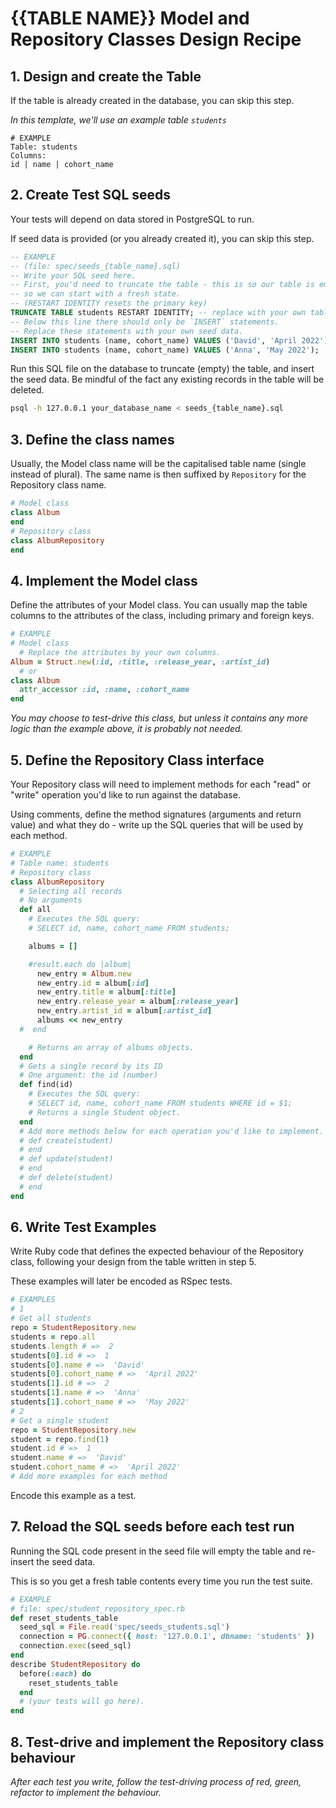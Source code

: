 # {{TABLE NAME}} Model and Repository Classes Design Recipe

## 1. Design and create the Table

If the table is already created in the database, you can skip this step.

*In this template, we'll use an example table `students`*

```
# EXAMPLE
Table: students
Columns:
id | name | cohort_name
```

## 2. Create Test SQL seeds

Your tests will depend on data stored in PostgreSQL to run.

If seed data is provided (or you already created it), you can skip this step.

```sql
-- EXAMPLE
-- (file: spec/seeds_{table_name}.sql)
-- Write your SQL seed here. 
-- First, you'd need to truncate the table - this is so our table is emptied between each test run,
-- so we can start with a fresh state.
-- (RESTART IDENTITY resets the primary key)
TRUNCATE TABLE students RESTART IDENTITY; -- replace with your own table name.
-- Below this line there should only be `INSERT` statements.
-- Replace these statements with your own seed data.
INSERT INTO students (name, cohort_name) VALUES ('David', 'April 2022');
INSERT INTO students (name, cohort_name) VALUES ('Anna', 'May 2022');
```

Run this SQL file on the database to truncate (empty) the table, and insert the seed data. Be mindful of the fact any existing records in the table will be deleted.

```bash
psql -h 127.0.0.1 your_database_name < seeds_{table_name}.sql
```

## 3. Define the class names

Usually, the Model class name will be the capitalised table name (single instead of plural). The same name is then suffixed by `Repository` for the Repository class name.

```ruby
# Model class
class Album
end
# Repository class
class AlbumRepository
end
```

## 4. Implement the Model class

Define the attributes of your Model class. You can usually map the table columns to the attributes of the class, including primary and foreign keys.

```ruby
# EXAMPLE
# Model class
  # Replace the attributes by your own columns.
Album = Struct.new(:id, :title, :release_year, :artist_id)
  # or
class Album
  attr_accessor :id, :name, :cohort_name
end
```

*You may choose to test-drive this class, but unless it contains any more logic than the example above, it is probably not needed.*

## 5. Define the Repository Class interface

Your Repository class will need to implement methods for each "read" or "write" operation you'd like to run against the database.

Using comments, define the method signatures (arguments and return value) and what they do - write up the SQL queries that will be used by each method.

```ruby
# EXAMPLE
# Table name: students
# Repository class
class AlbumRepository
  # Selecting all records
  # No arguments
  def all
    # Executes the SQL query:
    # SELECT id, name, cohort_name FROM students;

    albums = []

    #result.each do |album|
      new_entry = Album.new
      new_entry.id = album[:id]
      new_entry.title = album[:title]
      new_entry.release_year = album[:release_year]
      new_entry.artist_id = album[:artist_id]
      albums << new_entry
  #  end

    # Returns an array of albums objects.
  end
  # Gets a single record by its ID
  # One argument: the id (number)
  def find(id)
    # Executes the SQL query:
    # SELECT id, name, cohort_name FROM students WHERE id = $1;
    # Returns a single Student object.
  end
  # Add more methods below for each operation you'd like to implement.
  # def create(student)
  # end
  # def update(student)
  # end
  # def delete(student)
  # end
end
```

## 6. Write Test Examples

Write Ruby code that defines the expected behaviour of the Repository class, following your design from the table written in step 5.

These examples will later be encoded as RSpec tests.

```ruby
# EXAMPLES
# 1
# Get all students
repo = StudentRepository.new
students = repo.all
students.length # =>  2
students[0].id # =>  1
students[0].name # =>  'David'
students[0].cohort_name # =>  'April 2022'
students[1].id # =>  2
students[1].name # =>  'Anna'
students[1].cohort_name # =>  'May 2022'
# 2
# Get a single student
repo = StudentRepository.new
student = repo.find(1)
student.id # =>  1
student.name # =>  'David'
student.cohort_name # =>  'April 2022'
# Add more examples for each method
```

Encode this example as a test.

## 7. Reload the SQL seeds before each test run

Running the SQL code present in the seed file will empty the table and re-insert the seed data.

This is so you get a fresh table contents every time you run the test suite.

```ruby
# EXAMPLE
# file: spec/student_repository_spec.rb
def reset_students_table
  seed_sql = File.read('spec/seeds_students.sql')
  connection = PG.connect({ host: '127.0.0.1', dbname: 'students' })
  connection.exec(seed_sql)
end
describe StudentRepository do
  before(:each) do 
    reset_students_table
  end
  # (your tests will go here).
end
```

## 8. Test-drive and implement the Repository class behaviour

_After each test you write, follow the test-driving process of red, green, refactor to implement the behaviour._